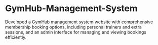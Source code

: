 # GymHub-Management-System

Developed a GymHub management system website with comprehensive membership booking options, including personal trainers and extra sessions, and an admin interface for managing and viewing bookings efficiently.

